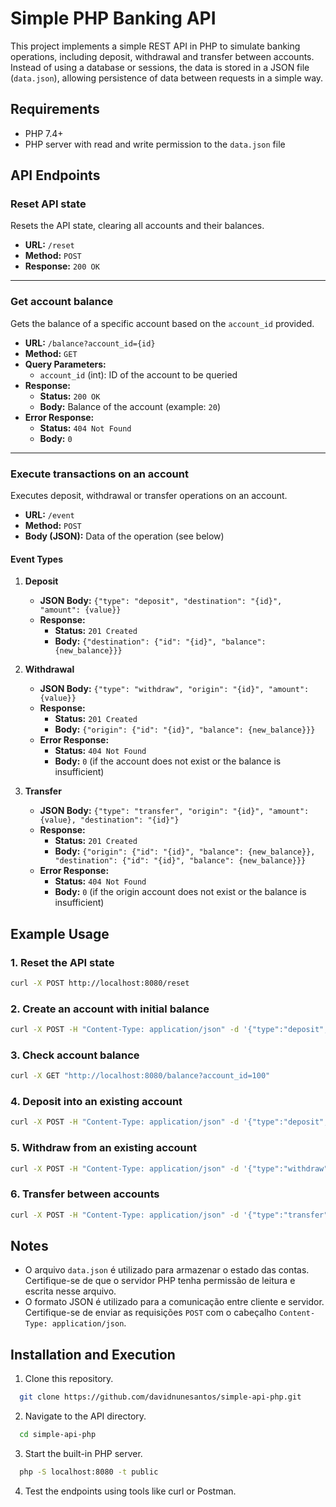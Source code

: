# Simple PHP Banking API

This project implements a simple REST API in PHP to simulate banking operations, including deposit, withdrawal and transfer between accounts. Instead of using a database or sessions, the data is stored in a JSON file (`data.json`), allowing persistence of data between requests in a simple way.

## Requirements

- PHP 7.4+
- PHP server with read and write permission to the `data.json` file

## API Endpoints

### Reset API state

Resets the API state, clearing all accounts and their balances.

- **URL:** `/reset`
- **Method:** `POST`
- **Response:** `200 OK`

---

### Get account balance

Gets the balance of a specific account based on the `account_id` provided.

- **URL:** `/balance?account_id={id}`
- **Method:** `GET`
- **Query Parameters:**
  - `account_id` (int): ID of the account to be queried
- **Response:**
  - **Status:** `200 OK`
  - **Body:** Balance of the account (example: `20`)
- **Error Response:**
  - **Status:** `404 Not Found`
  - **Body:** `0`

---

### Execute transactions on an account

Executes deposit, withdrawal or transfer operations on an account.

- **URL:** `/event`
- **Method:** `POST`
- **Body (JSON):** Data of the operation (see below)

#### Event Types

1. **Deposit**
   - **JSON Body:** `{"type": "deposit", "destination": "{id}", "amount": {value}}`
   - **Response:**
     - **Status:** `201 Created`
     - **Body:** `{"destination": {"id": "{id}", "balance": {new_balance}}}`

2. **Withdrawal**
   - **JSON Body:** `{"type": "withdraw", "origin": "{id}", "amount": {value}}`
   - **Response:**
     - **Status:** `201 Created`
     - **Body:** `{"origin": {"id": "{id}", "balance": {new_balance}}}`
   - **Error Response:**
     - **Status:** `404 Not Found`
     - **Body:** `0` (if the account does not exist or the balance is insufficient)

3. **Transfer**
   - **JSON Body:** `{"type": "transfer", "origin": "{id}", "amount": {value}, "destination": "{id}"}`
   - **Response:**
     - **Status:** `201 Created`
     - **Body:** `{"origin": {"id": "{id}", "balance": {new_balance}}, "destination": {"id": "{id}", "balance": {new_balance}}}`
   - **Error Response:**
     - **Status:** `404 Not Found`
     - **Body:** `0` (if the origin account does not exist or the balance is insufficient)

## Example Usage

### 1. Reset the API state
```bash
curl -X POST http://localhost:8080/reset
```

### 2. Create an account with initial balance
```bash
curl -X POST -H "Content-Type: application/json" -d '{"type":"deposit", "destination":"100", "amount":10}' http://localhost:8080/event
```

### 3. Check account balance
```bash
curl -X GET "http://localhost:8080/balance?account_id=100"
```

### 4. Deposit into an existing account
```bash
curl -X POST -H "Content-Type: application/json" -d '{"type":"deposit", "destination":"100", "amount":20}' http://localhost:8080/event
```

### 5. Withdraw from an existing account
```bash
curl -X POST -H "Content-Type: application/json" -d '{"type":"withdraw", "origin":"100", "amount":5}' http://localhost:8080/event
```

### 6. Transfer between accounts
```bash
curl -X POST -H "Content-Type: application/json" -d '{"type":"transfer", "origin":"100", "amount":5, "destination":"200"}' http://localhost:8080/event
```

## Notes

- O arquivo `data.json` é utilizado para armazenar o estado das contas. Certifique-se de que o servidor PHP tenha permissão de leitura e escrita nesse arquivo.
- O formato JSON é utilizado para a comunicação entre cliente e servidor. Certifique-se de enviar as requisições `POST` com o cabeçalho `Content-Type: application/json`.


## Installation and Execution

1. Clone this repository.
```bash
  git clone https://github.com/davidnunesantos/simple-api-php.git
  ```

2. Navigate to the API directory.
```bash
  cd simple-api-php
  ```

3. Start the built-in PHP server.
```bash
  php -S localhost:8080 -t public
  ```

4. Test the endpoints using tools like curl or Postman.
